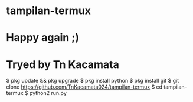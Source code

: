 # tampilan-termux # 
# Happy again ;) #
# Tryed by Tn Kacamata #

$ pkg update && pkg upgrade
$ pkg install python
$ pkg install git
$ git clone https://github.com/TnKacamata024/tampilan-termux
$ cd tampilan-termux
$ python2 run.py
